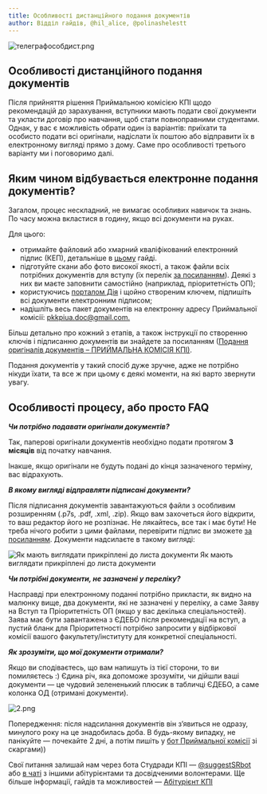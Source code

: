 ```yaml
---
title: Особливості дистанційного подання документів
author: Відділ гайдів, @hil_alice, @polinashelestt
---
```


![телеграфособдист.png](https://telegra.ph/file/e93ae3214314b02656aae.png)

## **Особливості дистанційного подання документів**

Після прийняття рішення Приймальною комісією КПІ щодо рекомендацій до зарахування, вступники мають подати свої документи та укласти договір про навчання, щоб стати повноправними студентами. Однак, у вас є можливість обрати один із варіантів: приїхати та особисто подати всі оригінали, надіслати їх поштою або відправити їх в електронному вигляді прямо з дому. Саме про особливості третього варіанту ми і поговоримо далі.


## **Яким чином відбувається електронне подання документів?**

Загалом, процес нескладний, не вимагає особливих навичок та знань. По часу можна вкластися в годину, якщо всі документи на руках.

Для цього:

- отримайте файловий або хмарний кваліфікований електронний підпис (КЕП), детальніше в [цьому](https://telegra.ph/obtaining-digital-signature-from-privatbank-11-11) гайді.
- підготуйте скани або фото високої якості, а також файли всіх потрібних документів для вступу (їх перелік [за посиланням](https://pk.kpi.ua/zayava-docs/)). Деякі з них ви маєте заповнити самостійно (наприклад, пріоритетність ОП);
- користуючись [порталом Дія](https://sign.diia.gov.ua/) і щойно створеним ключем, підпишіть всі документи електронним підписом;
- надішліть весь пакет документів на електронну адресу Приймальної комісії: [pkkpiua.doc@gmail.com.](mailto:pkkpiua.doc@gmail.com)

Більш детально про кожний з етапів, а також інструкції по створенню ключів і підписанню документів ви знайдете за посиланням ([Подання оригіналів документів – ПРИЙМАЛЬНА КОМІСІЯ КПІ)](https://pk.kpi.ua/originals/).

Подання документів у такий спосіб дуже зручне, адже не потрібно нікуди їхати, та все ж при цьому є деякі моменти, на які варто звернути увагу.

## **Особливості процесу, або просто FAQ**

***Чи потрібно подавати оригінали документів?***

Так, паперові оригінали документів необхідно подати протягом **3 місяців** від початку навчання. 

Інакше, якщо оригінали не будуть подані до кінця зазначеного терміну, вас відрахують.

***В якому вигляді відправляти підписані документи?***

Після підписання документів завантажуються файли з особливим розширенням (.p7s, .pdf, .xml, .zip). Якщо вам захочеться його відкрити, то ваш редактор його не розпізнає. Не лякайтесь, все так і має бути! Не треба нічого робити з цими файлами, перевірити підпис ви зможете [за посиланням](https://sign.diia.gov.ua/verify). Документи надсилаєте в такому вигляді:

![Як мають виглядати прикріплені до листа документи](https://telegra.ph/file/cef9c7c4fa6fbc069c498.png)
Як мають виглядати прикріплені до листа документи

***Чи потрібні документи, не зазначені у переліку?***

Насправді при електронному поданні потрібно прикласти, як видно на малюнку вище, два документи, які не зазначені у переліку, а саме Заяву на Вступ та Пріоритетність ОП (якщо у вас декілька спеціальностей). Заява має бути завантажена з ЄДЕБО після рекомендації на вступ, а пустий бланк для Пріоритетності потрібно запросити у відбіркової комісії вашого факультету/інституту для конкретної спеціальності.

***Як зрозуміти, що мої документи отримали?***

Якщо ви сподіваєтесь, що вам напишуть із тієї сторони, то ви помиляєтесь :) Єдина річ, яка допоможе зрозуміти, чи дійшли ваші документи — це чудовий зелененький плюсик в табличці ЄДЕБО, а саме колонка ОД (отримані документи).

![2.png](https://telegra.ph/file/443ab7b0d68ca691fed8f.png)

Попередження: після надсилання документів він з’явиться не одразу, минулого року на це знадобилась доба. В будь-якому випадку, не панікуйте — почекайте 2 дні, а потім пишіть у [бот Приймальної комісії](https://t.me/pk_kpibot) зі скаргами))

Свої питання залишай нам через бота Студради КПІ — [@suggestSRbot](https://t.me/suggestSRbot) або [в чаті](https://t.me/abitkpi) з іншими абітурієнтами та досвідченими волонтерами.
Ще більше інформації, гайдів та можливостей — [Абітурієнт КПІ](https://t.me/hochu_v_kpi)
